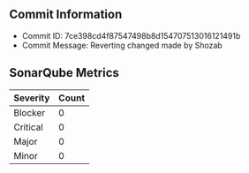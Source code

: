 ## Commit Information
- Commit ID: 7ce398cd4f87547498b8d154707513016121491b
- Commit Message: Reverting changed made by Shozab
## SonarQube Metrics
| Severity | Count |
|----------|-------|
| Blocker  | 0 |
| Critical | 0 |
| Major    | 0 |
| Minor    | 0 |
